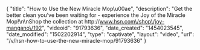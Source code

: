 {
    "title": "How to Use the New Miracle Mop\u00ae",
    "description": "Get the better clean you've been waiting for - experience the Joy of the Miracle Mop!\n\nShop the collection at http:\/\/www.hsn.com\/shop\/joy-mangano\/192",
    "videoid": "91793636",
    "date_created": "1454023545",
    "date_modified": "1502202914",
    "type": "captivate",
    "layout": "video",
    "url": "\/v\/hsn-how-to-use-the-new-miracle-mop\/91793636"
}